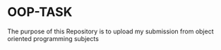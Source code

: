 # OOP-TASK

The purpose of this Repository is to upload my submission from object oriented programming subjects
